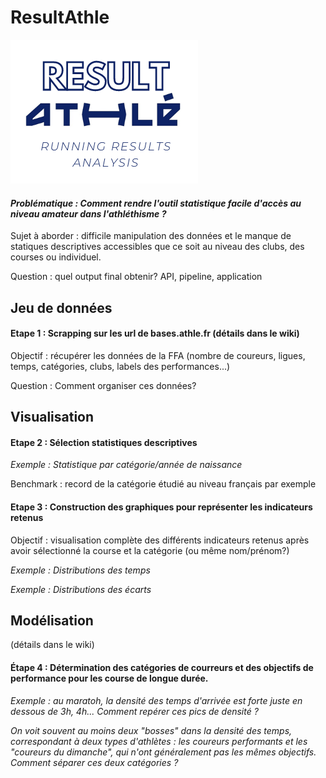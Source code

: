 # ResultAthle

![Logo](logo.png)

#### *Problématique : Comment rendre l'outil statistique facile d'accès au niveau amateur dans l'athléthisme ?*

Sujet à aborder : difficile manipulation des données et le manque de statiques descriptives accessibles que ce soit au niveau des clubs, des courses ou individuel.

Question : quel output final obtenir? API, pipeline, application

## Jeu de données

#### Etape 1 : Scrapping sur les url de bases.athle.fr (détails dans le wiki)

Objectif : récupérer les données de la FFA (nombre de coureurs, ligues, temps, catégories, clubs, labels des performances...)

Question : Comment organiser ces données?

## Visualisation

#### Etape 2 : Sélection statistiques descriptives

*Exemple : Statistique par catégorie/année de naissance*

Benchmark : record de la catégorie étudié au niveau français par exemple

#### Etape 3 : Construction des graphiques pour représenter les indicateurs retenus

Objectif : visualisation complète des différents indicateurs retenus après avoir sélectionné la course et la catégorie (ou même nom/prénom?)

*Exemple : Distributions des temps*

*Exemple : Distributions des écarts*

## Modélisation
(détails dans le wiki)

#### Étape 4 : Détermination des catégories de courreurs et des objectifs  de performance pour les course de longue durée.
*Exemple : au maratoh, la densité des temps d'arrivée est forte juste en dessous de 3h, 4h... Comment repérer ces pics de densité ?*

*On voit souvent au moins deux "bosses" dans la densité des temps, correspondant à deux types d'athlètes : les coureurs performants et les "coureurs du dimanche", qui n'ont généralement pas les mêmes objectifs. Comment séparer ces deux catégories ?*

